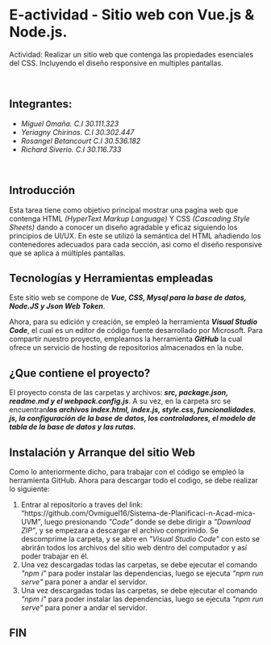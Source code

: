 # E-actividad - Sitio web con Vue.js & Node.js.
<p>Actividad: Realizar un sitio web que contenga las propiedades esenciales del CSS. Incluyendo el diseño responsive en multiples pantallas.</p>
<br>
<h2> Integrantes: </h2><ul>
<li><i>Miguel Omaña. C.I 30.111.323</i></li>
<li><i>Yeriagny Chirinos. C.I 30.302.447</i></li>
<li><i>Rosangel Betancourt  C.I 30.536.182</i></li>
<li><i>Richard Siverio. C.I 30.116.733</i></li>
</ul>
<br>
<h2>Introducción</h2>
<p>
Esta tarea tiene como objetivo principal mostrar una pagina web que contenga HTML <i>(HyperText Markup Language)</i> Y CSS <i>(Cascading Style Sheets)</i> dando a conocer un diseño agradable y eficaz siguiendo los principios de UI/UX. En este se utilizó la semántica del HTML añadiendo los contenedores adecuados para cada sección, asi como el diseño responsive que se aplica a múltiples pantallas.
<br>
</p>
<h2>Tecnologías y Herramientas empleadas </h2>
Este sitio web se compone de <b><i>Vue, CSS, Mysql para la base de datos, Node.JS y Json Web Token</i></b>.

Ahora, para su edición y creación, se empleó la herramienta <b><i>Visual Studio Code</i></b>, el cual es un editor de código fuente desarrollado por Microsoft. Para compartir nuestro proyecto, empleamos la herramienta <b><i>GitHub</i></b> la cual ofrece un servicio de hosting de repositorios almacenados en la nube.
<br>
<h2> ¿Que contiene el proyecto? </h2>
El proyecto consta de las carpetas y archivos: <b><i>src, package.json, readme.md y el webpack.config.js</i></b>.
A su vez, en la carpeta src se encuentran<b><i>los archivos index.html, index.js, style.css, funcionalidades. js, la configuración de la base de datos, los controladores, el modelo de tabla de la base de datos y las rutas.</i></b>
<br>
<h2>Instalación y Arranque del sitio Web</h2>
Como lo anteriormente dicho, para trabajar con el código se empleó la herramienta GitHub. Ahora para descargar todo el codigo, se debe realizar lo siguiente:
<ol>
<li>Entrar al repositorio a traves del link: “https://github.com/Ovmiguel16/Sistema-de-Planificaci-n-Acad-mica-UVM", luego presionando <i> "Code" </i>  donde se debe dirigir a <i>"Download ZIP"</i>, y se empezara a descargar el archivo comprimido. Se descomprime la carpeta, y se abre en <i>"Visual Studio Code"</i> con esto se abrirán todos los archivos del sitio web dentro del computador y así poder trabajar en él.</li>
<li>Una vez descargadas todas las carpetas, se debe ejecutar el comando <i> "npm i" </i>  para poder instalar las dependencias, luego se ejecuta <i> "npm run serve" </i>  para poner a andar el servidor.</li>
<li>Una vez descargadas todas las carpetas, se debe ejecutar el comando <i> "npm i" </i>  para poder instalar las dependencias, luego se ejecuta <i> "npm run serve" </i>  para poner a andar el servidor.</li>
</ol>
<h2>FIN</h2>